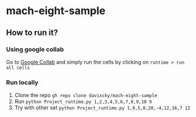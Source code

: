 # mach-eight-sample

## How to run it?
### Using google collab
Go to [Google Collab](https://colab.research.google.com/drive/1G3gAWJGZm-0_SDoZ0p5_CcRXYqBIBttn?usp=sharing) and simply run the cells by clicking on `runtime > run all cells`

### Run locally
1. Clone the repo `gh repo clone davixcky/mach-eight-sample`
2. Run `python Project_runtime.py 1,2,3,4,5,6,7,8,9,10 9`
3. Try with other set `python Project_runtime.py 1,9,5,0,20,-4,12,16,7 12`

